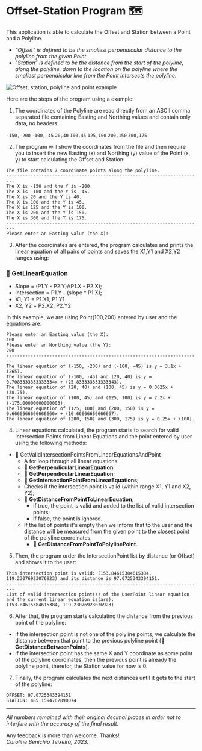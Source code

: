 # Offset-Station Program 🗺️

This application is able to calculate the Offset and Station between a Point and a Polyline. 
- <i>"Offset” is defined to be the smallest perpendicular distance to the polyline from the given Point</i>
- <i>"Station” is defined to be the distance from the start of the polyline, along the polyline, down to the
location on the polyline where the smallest perpendicular line from the Point intersects the polyline.</i>

![Offset, station, polyline and point example](https://github.com/carolbenichio/offset-station-program/assets/78769105/00c7a717-d8ae-446a-89db-9ecc8098044f)

Here are the steps of the program using a example:

1. The coordinates of the Polyline are read directly from an ASCII comma separated file containing Easting and Northing values and contain only data, no headers:

`-150,-200`
`-100,-45`
`20,40`
`100,45`
`125,100`
`200,150`
`300,175`

2. The program will show the coordinates from the file and then require you to insert the new Easting (x) and Northing (y) value of the Point (x, y) to start calculating the Offset and Station:

```
The file contains 7 coordinate points along the polyline.
-------------------------------------------------------------------------
The X is -150 and the Y is -200.
The X is -100 and the Y is -45.
The X is 20 and the Y is 40.
The X is 100 and the Y is 45.
The X is 125 and the Y is 100.
The X is 200 and the Y is 150.
The X is 300 and the Y is 175.
-------------------------------------------------------------------------
Please enter an Easting value (the X):
```

3. After the coordinates are entered, the program calculates and prints the linear equation of all pairs of points and saves the X1,Y1 and X2,Y2 ranges using:
### 🧮 GetLinearEquation
- Slope = (P1.Y - P2.Y)/(P1.X - P2.X);
- Intersection = P1.Y - (slope * P1.X);
- X1, Y1 = P1.X1, P1.Y1
- X2, Y2 = P2.X2, P2.Y2

In this example, we are using Point(100,200) entered by user and the equations are:

``` 
Please enter an Easting value (the X):
100
Please enter an Northing value (the Y):
200
-------------------------------------------------------------------------
The linear equation of (-150, -200) and (-100, -45) is y = 3.1x + (265).
The linear equation of (-100, -45) and (20, 40) is y = 0.7083333333333334x + (25.833333333333343).
The linear equation of (20, 40) and (100, 45) is y = 0.0625x + (38.75).
The linear equation of (100, 45) and (125, 100) is y = 2.2x + (-175.00000000000003).
The linear equation of (125, 100) and (200, 150) is y = 0.6666666666666666x + (16.66666666666667).
The linear equation of (200, 150) and (300, 175) is y = 0.25x + (100).
``` 

4. Linear equations calculated, the program starts to search for valid Intersection Points from Linear Equations and the point entered by user using the following methods:

- 🧮 GetValidIntersectionPointsFromLinearEquationsAndPoint
    - A for loop through all linear equations:
    - 🧮 **GetPerpendicularLinearEquation**;
    - 🧮 **GetPerpendicularLinearEquation**;
    - 🧮 **GetIntersectionPointFromLinearEquations**;
    - Checks if the intersection point is valid (within range X1, Y1 and X2, Y2);
    - 🧮 **GetDistanceFromPointToLinearEquation**; 
      - If true, the point is valid and added to the list of valid intersection points;
      - If false, the point is ignored.
    - If the list of points it's empty then we inform that to the user and the distance will be measured from the given point to the closest point of the polyline coordinates.
      - 🧮 **GetDistanceFromPointToPolylinePoint**.
    
5. Then, the program order the IntersectionPoint list by distance (or Offset) and shows it to the user:

```
This intersection point is valid: (153.84615384615384, 119.23076923076923) and its distance is 97.0725343394151.
-------------------------------------------------------------------------
List of valid intersection point(s) of the UserPoint linear equation and the current linear equation is(are):
(153.84615384615384, 119.23076923076923)
``` 

6. After that, the program starts calculating the distance from the previous point of the polyline:
- If the intersection point is not one of the polyline points, we calculate the distance between that point to the previous polyline point (🧮 **GetDistanceBetweenPoints**).
- If the intersection point has the same X and Y coordinate as some point of the polyline coordinates, then the previous point is already the polyline point, therefor, the Station value for now is 0.

7. Finally, the program calculates the next distances until it gets to the start of the polyline:

```
OFFSET: 97.0725343394151
STATION: 485.1594762890074
``` 

<hr>

<i>All numbers remained with their original decimal places in order not to interfere with the accuracy of the final result.</i>

Any feedback is more than welcome. Thanks! <br>
<i>Caroline Benichio Teixeira, 2023.</i>

